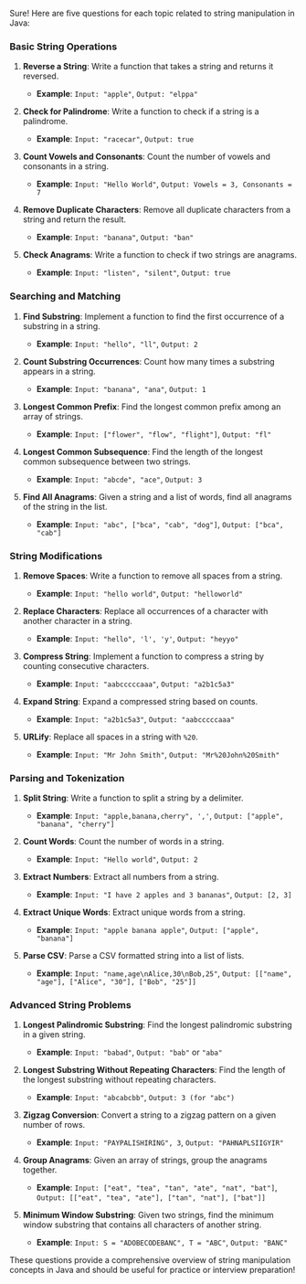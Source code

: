 Sure! Here are five questions for each topic related to string manipulation in Java:

### Basic String Operations
1. **Reverse a String**: Write a function that takes a string and returns it reversed.
    - **Example**: `Input: "apple"`, `Output: "elppa"`

2. **Check for Palindrome**: Write a function to check if a string is a palindrome.
    - **Example**: `Input: "racecar"`, `Output: true`

3. **Count Vowels and Consonants**: Count the number of vowels and consonants in a string.
    - **Example**: `Input: "Hello World"`, `Output: Vowels = 3, Consonants = 7`

4. **Remove Duplicate Characters**: Remove all duplicate characters from a string and return the result.
    - **Example**: `Input: "banana"`, `Output: "ban"`

5. **Check Anagrams**: Write a function to check if two strings are anagrams.
    - **Example**: `Input: "listen", "silent"`, `Output: true`

### Searching and Matching
1. **Find Substring**: Implement a function to find the first occurrence of a substring in a string.
    - **Example**: `Input: "hello", "ll"`, `Output: 2`

2. **Count Substring Occurrences**: Count how many times a substring appears in a string.
    - **Example**: `Input: "banana", "ana"`, `Output: 1`

3. **Longest Common Prefix**: Find the longest common prefix among an array of strings.
    - **Example**: `Input: ["flower", "flow", "flight"]`, `Output: "fl"`

4. **Longest Common Subsequence**: Find the length of the longest common subsequence between two strings.
    - **Example**: `Input: "abcde", "ace"`, `Output: 3`

5. **Find All Anagrams**: Given a string and a list of words, find all anagrams of the string in the list.
    - **Example**: `Input: "abc", ["bca", "cab", "dog"]`, `Output: ["bca", "cab"]`

### String Modifications
1. **Remove Spaces**: Write a function to remove all spaces from a string.
    - **Example**: `Input: "hello world"`, `Output: "helloworld"`

2. **Replace Characters**: Replace all occurrences of a character with another character in a string.
    - **Example**: `Input: "hello", 'l', 'y'`, `Output: "heyyo"`

3. **Compress String**: Implement a function to compress a string by counting consecutive characters.
    - **Example**: `Input: "aabcccccaaa"`, `Output: "a2b1c5a3"`

4. **Expand String**: Expand a compressed string based on counts.
    - **Example**: `Input: "a2b1c5a3"`, `Output: "aabcccccaaa"`

5. **URLify**: Replace all spaces in a string with `%20`.
    - **Example**: `Input: "Mr John Smith"`, `Output: "Mr%20John%20Smith"`

### Parsing and Tokenization
1. **Split String**: Write a function to split a string by a delimiter.
    - **Example**: `Input: "apple,banana,cherry", ','`, `Output: ["apple", "banana", "cherry"]`

2. **Count Words**: Count the number of words in a string.
    - **Example**: `Input: "Hello world"`, `Output: 2`

3. **Extract Numbers**: Extract all numbers from a string.
    - **Example**: `Input: "I have 2 apples and 3 bananas"`, `Output: [2, 3]`

4. **Extract Unique Words**: Extract unique words from a string.
    - **Example**: `Input: "apple banana apple"`, `Output: ["apple", "banana"]`

5. **Parse CSV**: Parse a CSV formatted string into a list of lists.
    - **Example**: `Input: "name,age\nAlice,30\nBob,25"`, `Output: [["name", "age"], ["Alice", "30"], ["Bob", "25"]]`

### Advanced String Problems
1. **Longest Palindromic Substring**: Find the longest palindromic substring in a given string.
    - **Example**: `Input: "babad"`, `Output: "bab"` or `"aba"`

2. **Longest Substring Without Repeating Characters**: Find the length of the longest substring without repeating characters.
    - **Example**: `Input: "abcabcbb"`, `Output: 3 (for "abc")`

3. **Zigzag Conversion**: Convert a string to a zigzag pattern on a given number of rows.
    - **Example**: `Input: "PAYPALISHIRING", 3`, `Output: "PAHNAPLSIIGYIR"`

4. **Group Anagrams**: Given an array of strings, group the anagrams together.
    - **Example**: `Input: ["eat", "tea", "tan", "ate", "nat", "bat"]`, `Output: [["eat", "tea", "ate"], ["tan", "nat"], ["bat"]]`

5. **Minimum Window Substring**: Given two strings, find the minimum window substring that contains all characters of another string.
    - **Example**: `Input: S = "ADOBECODEBANC", T = "ABC"`, `Output: "BANC"`

These questions provide a comprehensive overview of string manipulation concepts in Java and should be useful for practice or interview preparation!